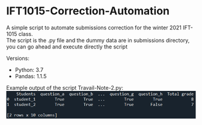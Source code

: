 # IFT1015-Correction-Automation
 A simple script to automate submissions correction for the winter 2021 IFT-1015 class. <br/>
 The script is the .py file and the dummy data are in submissions directory, you can go ahead and execute directly the script <br/>
 
 Versions:
 - Python: 3.7
 - Pandas: 1.1.5 

Example output of the script Travail-Note-2.py: <br/>
![alt text](https://github.com/rezeroworld/IFT1015-Correction-Automation/blob/main/example-output.PNG)
